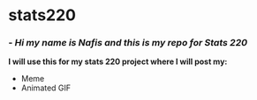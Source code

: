 # stats220

### - *Hi my name is Nafis and this is my repo for Stats 220*

**I will use this for my stats 220 project where I will post my:**
* Meme
* Animated GIF
